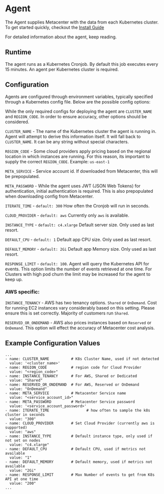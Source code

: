# Agent

The Agent supplies Metacenter with the data from each Kubernetes cluster.
To get started quickly, checkout the [Install Guide](install.md)

For detailed information about the agent, keep reading.

## Runtime
The agent runs as a Kubernetes Cronjob. By default this job executes every 15 minutes.
An agent per Kubernetes cluster is required.

## Configuration
Agents are configured through environment variables, typically specified through a Kubernetes config file.
Below are the possible config options:

While the only required configs for deploying the agent are `CLUSTER_NAME` and `REGION_CODE`.
In order to ensure accuracy, other options should be considered.


`CLUSTER_NAME` - The name of the Kubernetes cluster the agent is running in.
Agent will attempt to derive this information itself. It will fall back to `CLUSTER_NAME`.
It can be any string without special characters.

`REGION_CODE` - Some cloud providers apply pricing based on the regional location in which instances are running.
For this reason, its important to supply the correct `REGION_CODE`. 
Example: `us-east-1`

`META_SERVICE` - Service account id. If downloaded from Metacenter, this will be prepopulated.

`META_PASSWORD` - While the agent uses JWT (JSON Web Tokens) for authentication, initial authentication is required.
This is also prepopulated when downloading config from Metacenter.

`ITERATE_TIME` - `default: 300` How often the Cronjob will run in seconds. 

`CLOUD_PROVIDER` - `default: aws` Currently only `aws` is available. 

`INSTANCE_TYPE` - `default: c4.xlarge` Default server size. Only used as last resort. 

`DEFAULT_CPU` - `default: 1` Default app CPU size. Only used as last resort. 

`DEFAULT_MEMORY` - `default: 2Gi` Default app Memory size. Only used as last resort. 

`RESPONSE_LIMIT` - `default: 100`. Agent will query the Kubernetes API for events. 
This option limits the number of events retrieved at one time.
For Clusters with high pod churn the limit may be increased for the agent to keep up.



### AWS specific:
`INSTANCE_TENANCY` - AWS has two tenancy options. `Shared` or `OnDemand`. 
Cost for running EC2 instances vary considerably based on this setting. Please ensure this is set correctly.
Majority of customers run `Shared`.

`RESERVED_OR_ONDEMAND` - AWS also prices instances based on `Reserved` or `OnDemand`.
This option will effect the accuracy of Metacenter cost analysis.


## Example Configuration Values


```
...
- name: CLUSTER_NAME          # K8s Cluster Name, used if not detected
  value: '<cluster_name>'
- name: REGION_CODE           # region code for Cloud Provider
  value: "<region_code>"
- name: INSTANCE_TENANCY      # For AWS, Shared or Dedicated
  value: "Shared"
- name: RESERVED_OR_ONDEMAND  # For AWS, Reserved or OnDemand
  value: "OnDemand"
- name: META_SERVICE          # Metacenter Service name
  value: "<service_account_id>"
- name: META_PASSWORD         # Metacenter Service password
  value: '<service_account_password>'
- name: ITERATE_TIME                 # how often to sample the k8s cluster in seconds
  value: "300"
- name: CLOUD_PROVIDER        # Set Cloud Provider (currently aws is supported)
  value: "aws"
- name: INSTANCE_TYPE         # Default instance type, only used if not set on nodes
  value: "c4.xlarge"
- name: DEFAULT_CPU           # Default CPU, used if metrics not available
  value: "1"
- name: DEFAULT_MEMORY        # Default memory, used if metrics not available
  value: "2Gi"
- name: RESPONSE_LIMIT        # Max Number of events to get from K8s API at one time
  value: "200"
...

```
